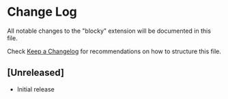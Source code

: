 # Change Log

All notable changes to the "blocky" extension will be documented in this file.

Check [Keep a Changelog](http://keepachangelog.com/) for recommendations on how to structure this file.

## [Unreleased]

- Initial release
